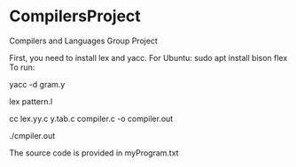 # CompilersProject
Compilers and Languages Group Project

First, you need to install lex and yacc.
For Ubuntu: sudo apt install bison flex
To run:

yacc -d gram.y

lex pattern.l

cc lex.yy.c y.tab.c compiler.c -o compiler.out

./cmpiler.out

The source code is provided in myProgram.txt
